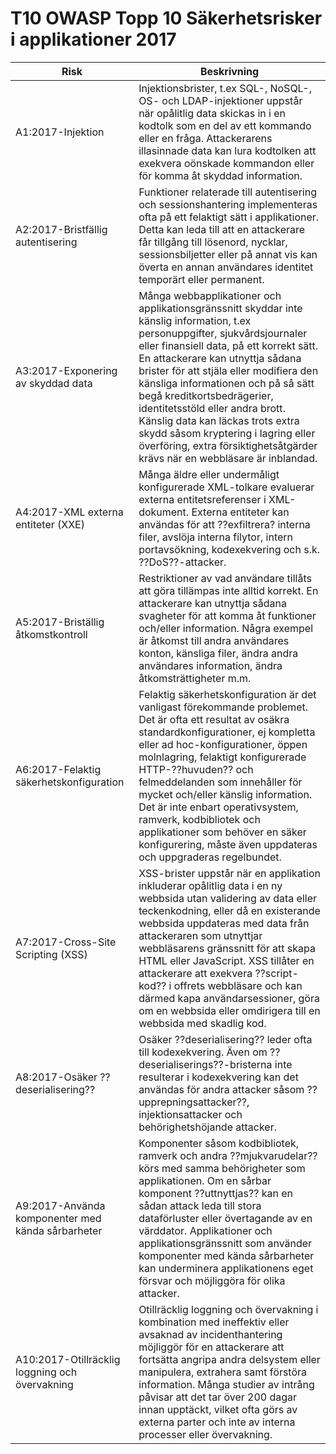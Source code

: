 # T10 OWASP Topp 10 Säkerhetsrisker i applikationer 2017

| Risk | Beskrivning | 
| -- | -- |
| A1:2017-Injektion | Injektionsbrister, t.ex SQL-, NoSQL-, OS- och LDAP-injektioner uppstår när opålitlig data skickas in i en kodtolk som en del av ett kommando eller en fråga. Attackerarens illasinnade data kan lura kodtolken att exekvera oönskade kommandon eller för komma åt skyddad information. |
| A2:2017-Bristfällig autentisering | Funktioner relaterade till autentisering och sessionshantering implementeras ofta på ett felaktigt sätt i applikationer. Detta kan leda till att en attackerare får tillgång till lösenord, nycklar, sessionsbiljetter eller på annat vis kan överta en annan användares identitet temporärt eller permanent. |
| A3:2017-Exponering av skyddad data | Många webbapplikationer och applikationsgränssnitt skyddar inte känslig information, t.ex personuppgifter, sjukvårdsjournaler eller finansiell data, på ett korrekt sätt. En attackerare kan utnyttja sådana brister för att stjäla eller modifiera den känsliga informationen och på så sätt begå kreditkortsbedrägerier, identitetsstöld eller andra brott. Känslig data kan läckas trots extra skydd såsom kryptering i lagring eller överföring, extra försiktighetsåtgärder krävs när en webbläsare är inblandad. |
| A4:2017-XML externa entiteter (XXE) | Många äldre eller undermåligt konfigurerade XML-tolkare evaluerar externa entitetsreferenser i XML-dokument. Externa entiteter kan användas för att ??exfiltrera? interna filer, avslöja interna  filytor, intern portavsökning, kodexekvering och s.k. ??DoS??-attacker. |
| A5:2017-Briställig åtkomstkontroll | Restriktioner av vad användare tillåts att göra tillämpas inte alltid korrekt. En attackerare kan utnyttja sådana svagheter för att komma åt funktioner och/eller information. Några exempel är åtkomst till andra användares konton, känsliga filer, ändra andra användares information, ändra åtkomsträttigheter m.m. |
| A6:2017-Felaktig säkerhetskonfiguration | Felaktig säkerhetskonfiguration är det vanligast förekommande problemet. Det är ofta ett resultat av osäkra standardkonfigurationer, ej kompletta eller ad hoc-konfigurationer, öppen molnlagring, felaktigt konfigurerade HTTP-??huvuden?? och felmeddelanden som innehåller för mycket och/eller känslig information. Det är inte enbart operativsystem, ramverk, kodbibliotek och applikationer som behöver en säker konfigurering, måste även uppdateras och uppgraderas regelbundet. |
| A7:2017-Cross-Site Scripting (XSS) | XSS-brister uppstår när en applikation inkluderar opålitlig data i en ny webbsida utan validering av data eller teckenkodning, eller då en existerande webbsida uppdateras med data från attackeraren som utnyttjar webbläsarens gränssnitt för att skapa HTML eller JavaScript. XSS tillåter en attackerare att exekvera ??script-kod?? i offrets webbläsare och kan därmed kapa användarsessioner, göra om en webbsida eller omdirigera till en webbsida med skadlig kod. |
| A8:2017-Osäker ??deserialisering?? | Osäker ??deserialisering?? leder ofta till kodexekvering. Även om ??deserialiserings??-bristerna inte resulterar i kodexekvering kan det användas för andra attacker såsom ??upprepningsattacker??, injektionsattacker och behörighetshöjande attacker. |
| A9:2017-Använda komponenter med kända sårbarheter | Komponenter såsom kodbibliotek, ramverk och andra ??mjukvarudelar?? körs med samma behörigheter som applikationen. Om en sårbar komponent ??uttnyttjas?? kan en sådan attack leda till stora dataförluster eller övertagande av en värddator.  Applikationer och applikationsgränssnitt som använder komponenter med kända sårbarheter kan underminera applikationens eget försvar och möjliggöra för olika attacker. |
| A10:2017-Otillräcklig loggning och övervakning | Otillräcklig loggning och övervakning i kombination med ineffektiv eller avsaknad av incidenthantering möjliggör för en attackerare att fortsätta angripa andra delsystem eller manipulera, extrahera samt förstöra information. Många studier av intrång påvisar att det tar över 200 dagar innan upptäckt, vilket ofta görs av externa parter och inte av interna processer eller övervakning. |
